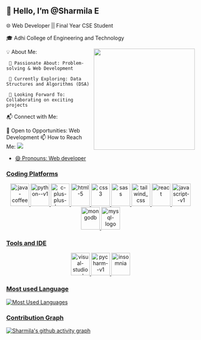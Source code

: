 ## 👋 Hello, I’m @Sharmila E

🌐 Web Developer || Final Year CSE Student

🎓 Adhi College of Engineering and Technology

<img align='right' width='270' heigth='190' src='https://stephmason.com.au/assets/headergirl.png'>

💡 About Me:

     🚀 Passionate About: Problem-solving & Web Development

     📖 Currently Exploring: Data Structures and Algorithms (DSA)

     🎯 Looking Forward To: Collaborating on exciting projects
📬 Connect with Me:

   🌱 Open to Opportunities: Web Development
   📫 How to Reach Me:  <a href='www.linkedin.com/in/sharmila-elumalai-62297127b'>
  <img src='https://img.shields.io/badge/LinkedIn-0077B5?style=for-the-badge&logo=linkedin&logoColor=white'>
- 😄 Pronouns: Web developer


### Coding Platforms

<p align="center">
  <img width="50" height="60" src="https://img.icons8.com/color/48/java-coffee-cup-logo--v1.png" alt="java-coffee-cup-logo--v1"/>
  <img width="50" height="60" src="https://img.icons8.com/color/48/python--v1.png" alt="python--v1"/>
  <img width="50" height="60" src="https://img.icons8.com/fluency/48/c-plus-plus-logo.png" alt="c-plus-plus-logo"/>
  <img width="50" height="60" src="https://img.icons8.com/fluency/50/html-5.png" alt="html-5"/>
  <img width="50" height="60" src="https://img.icons8.com/color/50/css3.png" alt="css3"/>
  <img width="50" height="60" src="https://seeklogo.com/images/S/sass-logo-E41E7734A8-seeklogo.com.png" alt="sass"/>
  <img width="50" height="60" src="https://img.icons8.com/color/50/tailwind_css.png" alt="tailwind_css"/>
  <img width="50" height="60" src="https://seeklogo.com/images/R/react-logo-7B3CE81517-seeklogo.com.png" alt="react"/>
  <img width="50" height="60" src="https://img.icons8.com/color/50/javascript--v1.png" alt="javascript--v1"/>
  <img width="50" height="60" src="https://seeklogo.com/images/M/mongodb-logo-D13D67C930-seeklogo.com.png" alt="mongodb"/>
  <img width="50" height="60" src="https://img.icons8.com/fluency/50/mysql-logo.png" alt="mysql-logo"/>
</p>

### Tools and IDE

<p align="center">
  <img width="50" height="60" src="https://img.icons8.com/fluency/50/visual-studio-code-2019.png" alt="visual-studio-code-2019"/>
  <img width="50" height="60" src="https://img.icons8.com/color/50/pycharm--v1.png" alt="pycharm--v1"/>
  <img width="50" height="60" src="https://seeklogo.com/images/I/insomnia-logo-A35E09EB19-seeklogo.com.png" alt="insomnia"/>
</p>



### Most used Language

![Most Used Languages](https://github-readme-stats.vercel.app/api/top-langs/?username=Sharmila200444&layout=compact)


### Contribution Graph

[![Sharmila's github activity graph](https://github-readme-activity-graph.vercel.app/graph?username=Sharmila200444&theme=dracula)](https://github.com/Sharmila200444/github-readme-activity-graph)
